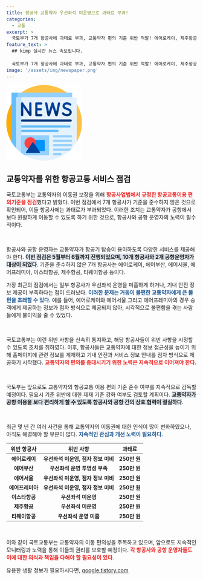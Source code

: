 ```yaml
---
title: 항공사 교통약자 우선좌석 미운영으로 과태료 부과!
categories:
  - 교통
excerpt: >
  국토부가 7개 항공사에 과태료 부과, 교통약자 편의 기준 위반 적발! 에어로케이, 제주항공 등 이 문제의 중심에 서다. 항공사들은 신속히 대책 마련에 나섰지만, 향후 감독 강화가 예고된다. 클릭해서 자세한 내용을 확인하세요!
feature_text: >
  ## kimp 실시간 뉴스 속보입니다.

  국토부가 7개 항공사에 과태료 부과, 교통약자 편의 기준 위반 적발! 에어로케이, 제주항공 등 이 문제의 중심에 서다. 항공사들은 신속히 대책 마련에 나섰지만, 향후 감독 강화가 예고된다. 클릭해서 자세한 내용을 확인하세요!
image: '/assets/img/newspaper.png'
---
```


<p><img src="/assets/img/newspaper.png" alt="kimplant 속보" /></p>

<h2 data-ke-size="size26">교통약자를 위한 항공교통 서비스 점검</h2>

<p>국토교통부는 교통약자의 이동권 보장을 위해 <b><span style="color: #ee2323;">항공사업법에서 규정한 항공교통이용 편의기준을 점검</span></b>했다고 밝혔다. 이번 점검에서 7개 항공사가 기준을 준수하지 않은 것으로 확인되어, 이들 항공사에는 과태료가 부과되었다. 이러한 조치는 교통약자가 공항에서 보다 원활하게 이동할 수 있도록 하기 위한 것으로, 항공사와 공항 운영자의 노력이 필수적이다. </p>

<p data-ke-size="size16">&nbsp;</p>

<p>항공사와 공항 운영자는 교통약자가 항공기 탑승이 용이하도록 다양한 서비스를 제공해야 한다. <b><span style="background-color: #21538527;">이번 점검은 5월부터 6월까지 진행되었으며, 10개 항공사와 2개 공항운영자가 대상이 되었다</span></b>. 기준을 준수하지 않은 7개 항공사는 에어로케이, 에어부산, 에어서울, 에어프레미아, 이스타항공, 제주항공, 티웨이항공 등이다. </p>

<p>가장 최근의 점검에서는 일부 항공사가 우선좌석 운영을 미흡하게 하거나, 기내 안전 정보 제공이 부족하다는 점이 드러났다. <b><span style="color: #1a5490;">이러한 문제는 거동이 불편한 교통약자에게 큰 불편을 초래할 수 있다</span></b>. 예를 들어, 에어로케이와 에어서울 그리고 에어프레미아의 경우 승객에게 제공하는 정보가 점자 방식으로 제공되지 않아, 시각적으로 불편함을 겪는 사람들에게 불이익을 줄 수 있었다.</p>

<p data-ke-size="size16">&nbsp;</p>

<p>국토교통부는 이런 위반 사항을 신속히 통지하고, 해당 항공사들이 위반 사항을 시정할 수 있도록 조치를 취하였다. 이후, 항공사들은 교통약자에 대한 정보 접근성을 높이기 위해 홈페이지에 관련 정보를 게재하고 기내 안전과 서비스 정보 안내를 점자 방식으로 제공하기 시작했다. <b><span style="color: #ee2323;">교통약자의 편의를 증대시키기 위한 노력은 지속적으로 이어져야 한다</span></b>.</p>

<p data-ke-size="size16">&nbsp;</p>

<p>국토부는 앞으로도 교통약자의 항공교통 이용 편의 기준 준수 여부를 지속적으로 감독할 예정이다. 필요시 기준 위반에 대한 제재 기준 강화 여부도 검토할 계획이다. <b><span style="background-color: #21538527;">교통약자가 공항 이용을 보다 편리하게 할 수 있도록 항공사와 공항 간의 상호 협력이 절실하다</span></b>.</p>

<p data-ke-size="size16">&nbsp;</p>

<p>최근 몇 년 간 여러 사건을 통해 교통약자의 이동권에 대한 인식이 많이 변화하였으나, 아직도 해결해야 할 부분이 많다. <b><span style="color: #1a5490;">지속적인 관심과 개선 노력이 필요하다</span></b>.</p>

<table>
    <thead>
        <tr>
            <th>위반 항공사</th>
            <th>위반 사항</th>
            <th>과태료</th>
        </tr>
    </thead>
    <tbody>
        <tr>
            <td style="text-align: center; height: 17px;"><b>에어로케이</b></td>
            <td style="text-align: center; height: 17px;"><b>우선좌석 미운영, 점자 정보 미비</b></td>
            <td style="text-align: center; height: 17px;"><b>250만 원</b></td>
        </tr>
        <tr>
            <td style="text-align: center; height: 17px;"><b>에어부산</b></td>
            <td style="text-align: center; height: 17px;"><b>우선좌석 운영 투명성 부족</b></td>
            <td style="text-align: center; height: 17px;"><b>250만 원</b></td>
        </tr>
        <tr>
            <td style="text-align: center; height: 17px;"><b>에어서울</b></td>
            <td style="text-align: center; height: 17px;"><b>우선좌석 미운영, 점자 정보 미비</b></td>
            <td style="text-align: center; height: 17px;"><b>250만 원</b></td>
        </tr>
        <tr>
            <td style="text-align: center; height: 17px;"><b>에어프레미아</b></td>
            <td style="text-align: center; height: 17px;"><b>우선좌석 미운영, 점자 정보 미비</b></td>
            <td style="text-align: center; height: 17px;"><b>250만 원</b></td>
        </tr>
        <tr>
            <td style="text-align: center; height: 17px;"><b>이스타항공</b></td>
            <td style="text-align: center; height: 17px;"><b>우선좌석 미운영</b></td>
            <td style="text-align: center; height: 17px;"><b>250만 원</b></td>
        </tr>
        <tr>
            <td style="text-align: center; height: 17px;"><b>제주항공</b></td>
            <td style="text-align: center; height: 17px;"><b>우선좌석 미운영</b></td>
            <td style="text-align: center; height: 17px;"><b>250만 원</b></td>
        </tr>
        <tr>
            <td style="text-align: center; height: 17px;"><b>티웨이항공</b></td>
            <td style="text-align: center; height: 17px;"><b>우선좌석 운영 미흡</b></td>
            <td style="text-align: center; height: 17px;"><b>250만 원</b></td>
        </tr>
    </tbody>
</table>

<p data-ke-size="size16">&nbsp;</p>

<p>이와 같이 국토교통부는 교통약자의 이동 편의성을 주목하고 있으며, 앞으로도 지속적인 모니터링과 노력을 통해 이들의 권리를 보호할 예정이다. <b><span style="color: #ee2323;">각 항공사와 공항 운영자들도 이에 대한 의식과 책임을 다해야 할 필요성이 있다</span></b>.</p>
유용한 생활 정보가 필요하시다면, <a href="https://qoogle.tistory.com" rel="dofollow">qoogle.tistory.com</a>


